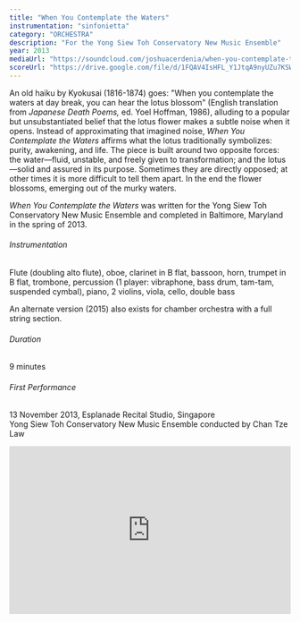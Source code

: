 ```yaml
---
title: "When You Contemplate the Waters"
instrumentation: "sinfonietta"
category: "ORCHESTRA"
description: "For the Yong Siew Toh Conservatory New Music Ensemble"
year: 2013
mediaUrl: "https://soundcloud.com/joshuacerdenia/when-you-contemplate-the"
scoreUrl: "https://drive.google.com/file/d/1FQAV4IsHFL_Y1JtqA9nyUZu7KSWi0ZUd/view?usp=sharing"
---
```


An old haiku by Kyokusai (1816-1874) goes: "When you contemplate the waters at day break, you can hear the lotus blossom" (English translation from _Japanese Death Poems,_ ed. Yoel Hoffman, 1986), alluding to a popular but unsubstantiated belief that the lotus flower makes a subtle noise when it opens. Instead of approximating that imagined noise, _When You Contemplate the Waters_ affirms what the lotus traditionally symbolizes: purity, awakening, and life. The piece is built around two opposite forces: the water—fluid, unstable, and freely given to transformation; and the lotus—solid and assured in its purpose. Sometimes they are directly opposed; at other times it is more difficult to tell them apart. In the end the flower blossoms, emerging out of the murky waters.

_When You Contemplate the Waters_ was written for the Yong Siew Toh Conservatory New Music Ensemble and completed in Baltimore, Maryland in the spring of 2013.

###### Instrumentation

Flute (doubling alto flute), oboe, clarinet in B flat, bassoon, horn, trumpet in B flat, trombone, percussion (1 player: vibraphone, bass drum, tam-tam, suspended cymbal), piano, 2 violins, viola, cello, double bass

An alternate version (2015) also exists for chamber orchestra with a full string section.

###### Duration

9 minutes

###### First Performance

13 November 2013, Esplanade Recital Studio, Singapore\
Yong Siew Toh Conservatory New Music Ensemble conducted by Chan Tze Law

<iframe src="https://w.soundcloud.com/player/?url=https%3A//api.soundcloud.com/tracks/121204421&amp;auto_play=false&amp;hide_related=false&amp;show_comments=false&amp;show_user=true&amp;show_reposts=false&amp;visual=true" width="100%" height="300" frameborder="no" scrolling="no"></iframe>
